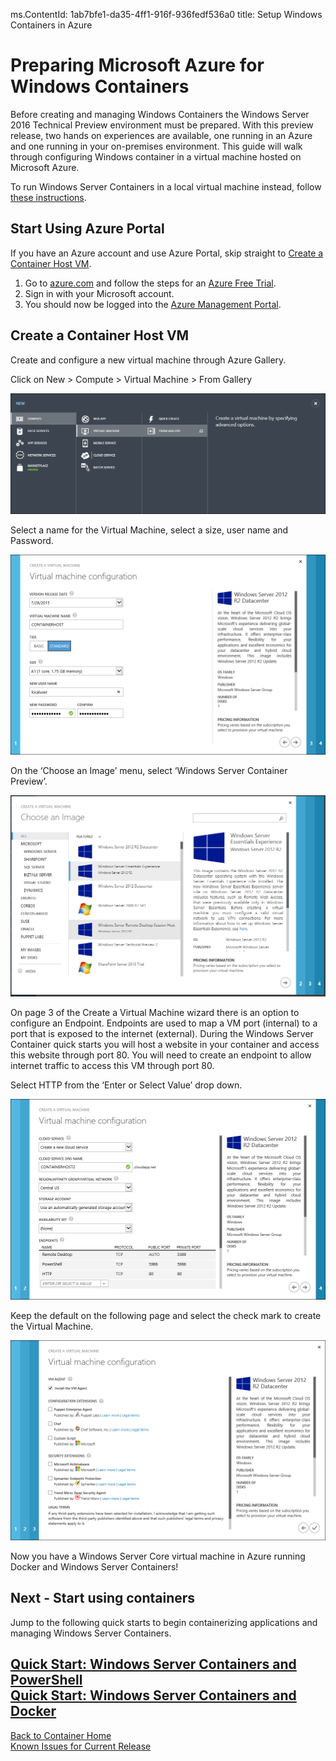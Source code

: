 ﻿ms.ContentId: 1ab7bfe1-da35-4ff1-916f-936fedf536a0
title: Setup Windows Containers in Azure

# Preparing Microsoft Azure for Windows Containers

Before creating and managing Windows Containers the Windows Server 2016 Technical Preview environment must be prepared. With this preview release, two hands on experiences are available, one running in an Azure and one running in your on-premises environment. This guide will walk through configuring Windows container in a virtual machine hosted on Microsoft Azure. 

To run Windows Server Containers in a local virtual machine instead, follow [these instructions](./container_setup.md).

## Start Using Azure Portal
If you have an Azure account and use Azure Portal, skip straight to [Create a Container Host VM](#CreateacontainerhostVM).

1. Go to [azure.com](https://azure.microsoft.com) and follow the steps for an [Azure Free Trial](https://azure.microsoft.com/en-us/pricing/free-trial/).
2. Sign in with your Microsoft account.
3. You should now be logged into the [Azure Management Portal](https://manage.windowsazure.com/).

## Create a Container Host VM
Create and configure a new virtual machine through Azure Gallery.

Click on New > Compute > Virtual Machine > From Gallery

![](./media/CreateAzureVM.png)

Select a name for the Virtual Machine, select a size, user name and Password.

![](./media/Create_vm2.png)

On the ‘Choose an Image’ menu, select ‘Windows Server Container Preview’.

![](media/AzureGallery.png)

On page 3 of the Create a Virtual Machine wizard there is an option to configure an Endpoint. Endpoints are used to map a VM port (internal) to a port that is exposed to the internet (external). During the Windows Server Container quick starts you will host a website in your container and access this website through port 80. You will need to create an endpoint to allow internet traffic to access this VM through port 80.

Select HTTP from the ‘Enter or Select Value’ drop down. 
 
![](media/AzurePorts.png)

Keep the default on the following page and select the check mark to create the Virtual Machine.
  
![](media/create_vm3.PNG)

Now you have a Windows Server Core virtual machine in Azure running Docker and Windows Server Containers!
  
## Next - Start using containers

Jump to the following quick starts to begin containerizing applications and managing Windows Server Containers.

[Quick Start: Windows Server Containers and PowerShell](./manage_powershell.md)  
[Quick Start: Windows Server Containers and Docker](./manage_docker.md) 
-------------------
[Back to Container Home](../containers_welcome.md)  
[Known Issues for Current Release](../about/work_in_progress.md)